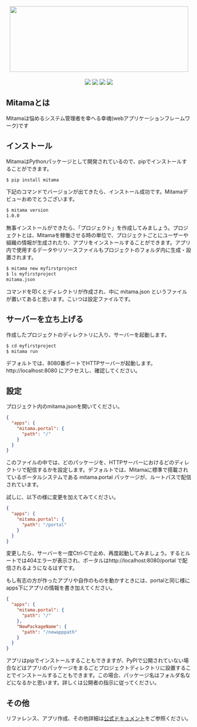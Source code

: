 <h1 align="center">
  <img src="https://user-images.githubusercontent.com/50577904/94712498-86f98d00-0384-11eb-8d97-bbe79a165609.png" height="178" width="485" />
</h1>

<p align="center">
  <img src='https://img.shields.io/pypi/l/mitama'>
  <img src='https://badge.fury.io/py/mitama.svg'>
  <img src="https://circleci.com/gh/mitama-org/mitama.svg?style=svg">
  <img src='https://img.shields.io/github/stars/mitama-org/mitama.svg'>
</p>

## Mitamaとは
Mitamaは悩めるシステム管理者を幸へる幸魂(webアプリケーションフレームワーク)です

## インストール
MitamaはPythonパッケージとして開発されているので、pipでインストールすることができます。

```bash
$ pip install mitama
```

下記のコマンドでバージョンが出てきたら、インストール成功です。Mitamaデビューおめでとうございます。

```bash
$ mitama version
1.0.0
```

無事インストールができたら、「プロジェクト」を作成してみましょう。プロジェクトとは、Mitamaを稼働させる時の単位で、プロジェクトごとにユーザーや組織の情報が生成されたり、アプリをインストールすることができます。アプリ内で使用するデータやリソースファイルもプロジェクトのフォルダ内に生成・設置されます。

```bash
$ mitama new myfirstproject
$ ls myfirstproject
mitama.json
```
コマンドを叩くとディレクトリが作成され、中に mitama.json というファイルが置いてあると思います。こいつは設定ファイルです。

## サーバーを立ち上げる
作成したプロジェクトのディレクトリに入り、サーバーを起動します。

```bash
$ cd myfirstproject
$ mitama run
```

デフォルトでは、8080番ポートでHTTPサーバーが起動します。http://localhost:8080 にアクセスし、確認してください。

## 設定
プロジェクト内のmitama.jsonを開いてください。

```json
{
  "apps": {
    "mitama.portal": {
      "path": "/"
    }
  }
}
```

このファイルの中では、どのパッケージを、HTTPサーバーにおけるどのディレクトリで配信するかを設定します。デフォルトでは、Mitamaに標準で搭載されているポータルシステムである mitama.portal パッケージが、ルートパスで配信されています。

試しに、以下の様に変更を加えてみてください。

```json
{
  "apps": {
    "mitama.portal": {
      "path": "/portal"
    }
  }
}
```

変更したら、サーバーを一度Ctrl-Cで止め、再度起動してみましょう。するとルートでは404エラーが表示され、ポータルはhttp://localhost:8080/portal で配信されるようになるはずです。

もし有志の方が作ったアプリや自作のものを動かすときには、portalと同じ様にapps下にアプリの情報を書き加えてください。

```json
{
  "apps": {
    "mitama.portal": {
      "path": "/"
    },
    "NewPackageName": {
      "path": "/newapppath"
    }
  }
}
```

アプリはpipでインストールすることもできますが、PyPIで公開されていない場合などはアプリのパッケージをまるごとプロジェクトディレクトリに設置することでインストールすることもできます。この場合、パッケージ名はフォルダ名などになるかと思います。詳しくは公開者の指示に従ってください。

## その他
リファレンス、アプリ作成、その他詳細は[公式ドキュメント](https://mitama-docs.netlify.app/index.html)をご参照ください。
